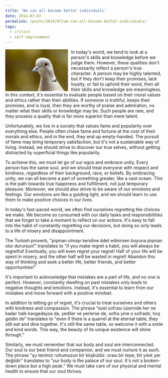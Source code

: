 ```yaml
---
title: 'We can all become better individuals'
date: 2014-07-07
permalink: /posts/2014/07/we-can-all-become-better-individuals/
tags:
  - critics
  - self-improvement
---
```


<img width="200" alt="pigeon" src="/images/posts/we-can-all-become-better-individuals.webp" style="float: left; margin-right: 10px;" /> In today's world, we tend to look at a person's skills and knowledge before we judge them. However, these qualities don't necessarily reflect a person's true character. A person may be highly talented, but if they don't keep their promises, lack loyalty, or fail to uphold their word, then all their skills and knowledge are meaningless. In this context, it's essential to evaluate people based on their moral values and ethics rather than their abilities. If someone is truthful, keeps their promises, and is loyal, then they are worthy of praise and admiration, no matter what their skills or knowledge may be. Such people are rare, and they possess a quality that is far more superior than mere talent.

Unfortunately, we live in a society that values fame and popularity over everything else. People often chase fame and fortune at the cost of their morals and ethics, and in the end, they end up empty-handed. The pursuit of fame may bring temporary satisfaction, but it's not a sustainable way of living. Instead, we should strive to discover our true selves, without getting distracted by superficial things like popularity.

To achieve this, we must let go of our egos and embrace unity. Every person has the same soul, and we should treat everyone with respect and kindness, regardless of their background, race, or beliefs. By embracing unity, we can all become a part of something greater, like a vast ocean. This is the path towards true happiness and fulfillment, not just temporary pleasure. Moreover, we should also strive to be aware of our emotions and feelings. Our emotions are like a guiding light, and we should learn to use them to make positive choices in our lives.

In today's fast-paced world, we often find ourselves regretting the choices we make. We become so consumed with our daily tasks and responsibilities that we forget to take a moment to reflect on our actions. It's easy to fall into the habit of constantly regretting our decisions, but doing so only leads to a life of misery and disappointment.

The Turkish proverb, "pişman olmayı kendine âdet edinirsen boyuna pişman olur durursun!" translates to "if you make regret a habit, you will always be regretful! Eventually, you will even regret your regret! Half of your life will be spent in misery, and the other half will be wasted in regret! Abandon this way of thinking and seek a better life, better friends, and better opportunities!"

It's important to acknowledge that mistakes are a part of life, and no one is perfect. However, constantly dwelling on past mistakes only leads to negative thoughts and emotions. Instead, it's essential to learn from our mistakes and move forward with a positive mindset.

In addition to letting go of regret, it's crucial to treat ourselves and others with kindness and compassion. The phrase "ezel sofrası üzerinde her ne kadar halk kavgadaysa da, yediler ve yerlerse de, sofra yine o sofradır, hoş geldin de" translates to "even if there is a quarrel at the eternal table, they still eat and dine together. It's still the same table, so welcome it with a smile and kind words. This way, the beauty of its unique existence will shine through."

Similarly, we must remember that our body and soul are interconnected. Our soul is our best friend and companion, and we must nurture it as such. The phrase "şu tenimiz ruhumuzun bir köşküdür. orası bir tepe, bit yıkık yer değildir" translates to "our body is the palace of our soul. It's not a broken-down place but a high peak." We must take care of our physical and mental health to ensure that our soul thrives.
